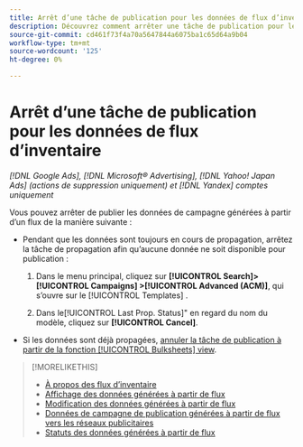 ```yaml
---
title: Arrêt d’une tâche de publication pour les données de flux d’inventaire
description: Découvrez comment arrêter une tâche de publication pour les données de flux d’inventaire.
source-git-commit: cd461f73f4a70a5647844a6075ba1c65d64a9b04
workflow-type: tm+mt
source-wordcount: '125'
ht-degree: 0%

---
```


# Arrêt d’une tâche de publication pour les données de flux d’inventaire

*[!DNL Google Ads], [!DNL Microsoft® Advertising], [!DNL Yahoo! Japan Ads] (actions de suppression uniquement) et [!DNL Yandex] comptes uniquement*

Vous pouvez arrêter de publier les données de campagne générées à partir d’un flux de la manière suivante :

* Pendant que les données sont toujours en cours de propagation, arrêtez la tâche de propagation afin qu’aucune donnée ne soit disponible pour publication :

   1. Dans le menu principal, cliquez sur **[!UICONTROL Search]> [!UICONTROL Campaigns] >[!UICONTROL Advanced (ACM)]**, qui s’ouvre sur le [!UICONTROL Templates] .

   1. Dans le[!UICONTROL Last Prop. Status]&quot; en regard du nom du modèle, cliquez sur **[!UICONTROL Cancel]**.

* Si les données sont déjà propagées, [annuler la tâche de publication à partir de la fonction [!UICONTROL Bulksheets] view](/help/search-social-commerce/campaign-management/bulksheets/bulksheet-stop-job.md).

>[!MORELIKETHIS]
>
>* [À propos des flux d’inventaire](inventory-feeds-about.md)
>* [Affichage des données générées à partir de flux](propagated-data-view.md)
>* [Modification des données générées à partir de flux](propagated-data-edit.md)
>* [Données de campagne de publication générées à partir de flux vers les réseaux publicitaires](propagated-data-post.md)
>* [Statuts des données générées à partir de flux](propagated-data-status.md)

